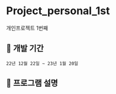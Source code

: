 # Project_personal_1st
개인프로젝트 1번째

## :calendar: 개발 기간
	22년 12월 22일 ~ 23년 1월 20일

## :pushpin: 프로그램 설명
	
